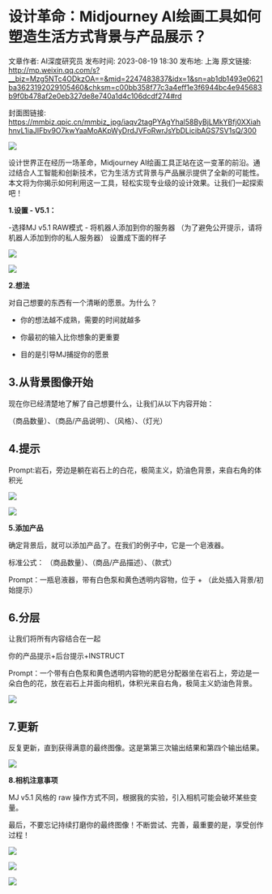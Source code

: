 # 设计革命：Midjourney AI绘画工具如何塑造生活方式背景与产品展示？

文章作者: AI深度研究员
发布时间: 2023-08-19 18:30
发布地: 上海
原文链接: http://mp.weixin.qq.com/s?__biz=Mzg5NTc4ODkzOA==&mid=2247483837&idx=1&sn=ab1db1493e0621ba3623192029105460&chksm=c00bb358f77c3a4eff1e3f6944bc4e945683b9f0b478af2e0eb327de8e740a1d4c106dcdf274#rd

封面图链接: https://mmbiz.qpic.cn/mmbiz_jpg/iaqv2tagPYAgYhal58ByBjLMkYBfj0XXiahhnvL1iaJIFbv9O7kwYaaMoAKpWyDrdJVFoRwrJsYbDLicibAGS7SV1sQ/300

![](https://mmbiz.qpic.cn/mmbiz_jpg/iaqv2tagPYAgYhal58ByBjLMkYBfj0XXiaiaSx2a5Ja6nEpRkgQJaQibIMaa2v2eUQibZv3nFkH8Innc0YdOicEsV8BA/640?wx_fmt=jpeg)

设计世界正在经历一场革命，Midjourney
AI绘画工具正站在这一变革的前沿。通过结合人工智能和创新技术，它为生活方式背景与产品展示提供了全新的可能性。本文将为你揭示如何利用这一工具，轻松实现专业级的设计效果。让我们一起探索吧！

  

**1.设置 - V5.1：**

-选择MJ v5.1 RAW模式 - 将机器人添加到你的服务器 （为了避免公开提示，请将机器人添加到你的私人服务器） 设置成下面的样子

![](https://mmbiz.qpic.cn/mmbiz_jpg/iaqv2tagPYAgYhal58ByBjLMkYBfj0XXia8EXUgIZ3qV6YXqNY60mcgQ7MOSwribiakxgXSo8Apjgn74x4CibK3ibnXw/640?wx_fmt=jpeg)

![](https://mmbiz.qpic.cn/mmbiz_jpg/iaqv2tagPYAgYhal58ByBjLMkYBfj0XXiaY78aBPnbrrhjm1tSWIib0UEKIuZu9knvlpXekC0Lz9Xxbnt7Oxd1F4Q/640?wx_fmt=jpeg)  

  

**2.想法**

对自己想要的东西有一个清晰的愿景。为什么？

  * 你的想法越不成熟，需要的时间就越多   

  * 你最初的输入比你想象的更重要 

  * 目的是引导MJ捕捉你的愿景

##  

## **3.从背景图像开始**

  

现在你已经清楚地了解了自己想要什么，让我们从以下内容开始：

（商品数量）、（商品/产品说明）、（风格）、（灯光）

  

## **4.提示**

  

Prompt:岩石，旁边是躺在岩石上的白花，极简主义，奶油色背景，来自右角的体积光

![](https://mmbiz.qpic.cn/mmbiz_jpg/iaqv2tagPYAgYhal58ByBjLMkYBfj0XXiaicJIYBxicBkrJ7hCdzGL3zRbffuAKwUJmDnaDrVSavz0Ewiccb0mC4gxA/640?wx_fmt=jpeg)

![](https://mmbiz.qpic.cn/mmbiz_jpg/iaqv2tagPYAgYhal58ByBjLMkYBfj0XXiayBPCoFQbbW4qoyRRwoibhk3sz5dOjv1gBR7Mfj0fymxDQ0Z9rmWdaVQ/640?wx_fmt=jpeg)

  

**5.添加产品**

确定背景后，就可以添加产品了。在我们的例子中，它是一个皂液器。

标准公式： （商品数量）、（商品/产品描述）、（款式）

Prompt：一瓶皂液器，带有白色泵和黄色透明内容物，位于 + （此处插入背景/初始提示）

  

## **6.分层**

  

让我们将所有内容结合在一起

你的产品提示+后台提示+INSTRUCT

Prompt：一个带有白色泵和黄色透明内容物的肥皂分配器坐在岩石上，旁边是一朵白色的花，放在岩石上并面向相机，体积光来自右角，极简主义奶油色背景。

![](https://mmbiz.qpic.cn/mmbiz_jpg/iaqv2tagPYAgYhal58ByBjLMkYBfj0XXiaAPtOFa5WQibVQxfBZzCIiamTCE7icfz9BribYYCfCPbMH89Gk5t5I9yydg/640?wx_fmt=jpeg)

##  

## **7.更新**

  

反复更新，直到获得满意的最终图像。这是第第三次输出结果和第四个输出结果。

![](https://mmbiz.qpic.cn/mmbiz_jpg/iaqv2tagPYAgYhal58ByBjLMkYBfj0XXiap2PBSYSQkTAd9BcC2te7LsqNs2CWcibibyzXYUiaIBGRmib6RXuWMudGKA/640?wx_fmt=jpeg)

  

**8.相机注意事项**

MJ v5.1 风格的 raw 操作方式不同，根据我的实验，引入相机可能会破坏某些变量。

  

最后，不要忘记持续打磨你的最终图像！不断尝试、完善，最重要的是，享受创作过程！

![](https://mmbiz.qpic.cn/mmbiz_jpg/iaqv2tagPYAgYhal58ByBjLMkYBfj0XXiaiaSx2a5Ja6nEpRkgQJaQibIMaa2v2eUQibZv3nFkH8Innc0YdOicEsV8BA/640?wx_fmt=jpeg)

![](https://mmbiz.qpic.cn/mmbiz_jpg/iaqv2tagPYAgYhal58ByBjLMkYBfj0XXianVTkbpMKC0xSic1ibWOSMmAzzjK3IYpLXUWwCaibicctsjMX3OMich8hQ5g/640?wx_fmt=jpeg)

![](https://mmbiz.qpic.cn/mmbiz_jpg/iaqv2tagPYAgYhal58ByBjLMkYBfj0XXiaKr0qlT2URpDxUBib72Jjtia5jJz4Y8DXVboKpWGUAuic9TeSuXRbXCsBg/640?wx_fmt=jpeg)  

  

  

